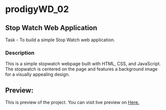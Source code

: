 # prodigyWD_02
## Stop Watch Web Application


<p> Task - To build a simple Stop Watch web application.</p>

### Description
This is a simple stopwatch webpage built with HTML, CSS, and JavaScript. The stopwatch is centered on the page and features a background image for a visually appealing design.

<h2>Preview: </h2>
<p>This is preview of the project. You can visit live preview on <a href="https://sanjanavh.github.io/prodigyWD_02" target="_blank"> Here. </a></p>

